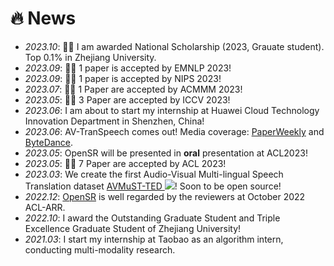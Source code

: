 # 🔥 News
- *2023.10*: 🎉🎉 I am awarded National Scholarship (2023, Grauate student). Top 0.1% in Zhejiang University.
- *2023.09*: 🎉🎉 1 paper is accepted by EMNLP 2023!
- *2023.09*: 🎉🎉 1 paper is accepted by NIPS 2023!
- *2023.07*: 🎉🎉 1 Paper are accepted by ACMMM 2023!
- *2023.05*: 🎉🎉 3 Paper are accepted by ICCV 2023!
- *2023.06*: I am about to start my internship at Huawei Cloud Technology Innovation Department in Shenzhen, China!
- *2023.06*: AV-TranSpeech comes out! Media coverage: [PaperWeekly](https://mp.weixin.qq.com/s/2KD8CYToz-mLZStwCXcSnA) and [ByteDance](https://mp.weixin.qq.com/s/SMUWbGqtyYRK6I_VW18hjA).
- *2023.05*: OpenSR will be presented in **oral** presentation at ACL2023!
- *2023.05*: 🎉🎉 7 Paper are accepted by ACL 2023!
- *2023.03*: We create the first Audio-Visual Multi-lingual Speech Translation dataset [AVMuST-TED ![](https://img.shields.io/github/stars/Exgc/AVMuST-TED?style=social)](https://github.com/Exgc/AVMuST-TED)! Soon to be open source!
- *2022.12*: [OpenSR](https://github.com/Exgc/OpenSR) is well regarded by the reviewers at October 2022 ACL-ARR.
- *2022.10*: I award the Outstanding Graduate Student and Triple Excellence Graduate Student of Zhejiang University!
- *2021.03*: I start my internship at Taobao as an algorithm intern, conducting multi-modality research.
